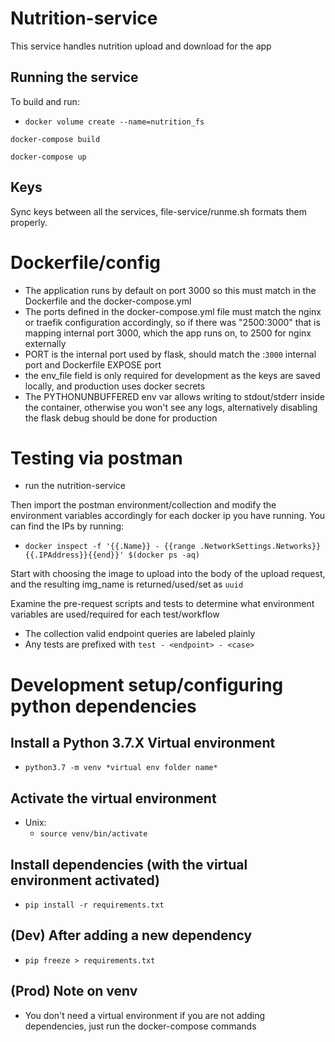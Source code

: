 # Nutrition-service

This service handles nutrition upload and download for the app

## Running the service

To build and run:

* `docker volume create --name=nutrition_fs`

`docker-compose build`

`docker-compose up`

## Keys

Sync keys between all the services, file-service/runme.sh formats them properly.


# Dockerfile/config

* The application runs by default on port 3000 so this must match in the Dockerfile and the docker-compose.yml
* The ports defined in the docker-compose.yml file must match the nginx or traefik configuration accordingly, so if there was "2500:3000" that is mapping internal port 3000, which the app runs on, to 2500 for nginx externally
* PORT is the internal port used by flask, should match the <x>:`3000` internal port and Dockerfile EXPOSE port
* the env_file field is only required for development as the keys are saved locally, and production uses docker secrets
* The PYTHONUNBUFFERED env var allows writing to stdout/stderr inside the container, otherwise you won't see any logs, alternatively disabling the flask debug should be done for production


# Testing via postman

* run the nutrition-service

Then import the postman environment/collection and modify the environment variables accordingly for each docker ip you have running.  You can find the IPs by running:

* `docker inspect -f '{{.Name}} - {{range .NetworkSettings.Networks}}{{.IPAddress}}{{end}}' $(docker ps -aq)`

Start with choosing the image to upload into the body of the upload request, and the resulting img_name is returned/used/set as `uuid`

Examine the pre-request scripts and tests to determine what environment variables are used/required for each test/workflow

* The collection valid endpoint queries are labeled plainly
* Any tests are prefixed with `test - <endpoint> - <case>`


# Development setup/configuring python dependencies

## Install a Python 3.7.X Virtual environment
* `python3.7 -m venv *virtual env folder name*`

## Activate the virtual environment
* Unix:
  * `source venv/bin/activate`

## Install dependencies (with the virtual environment activated)
* `pip install -r requirements.txt`

## (Dev) After adding a new dependency
* `pip freeze > requirements.txt`

## (Prod) Note on venv
* You don't need a virtual environment if you are not adding dependencies, just run the docker-compose commands

